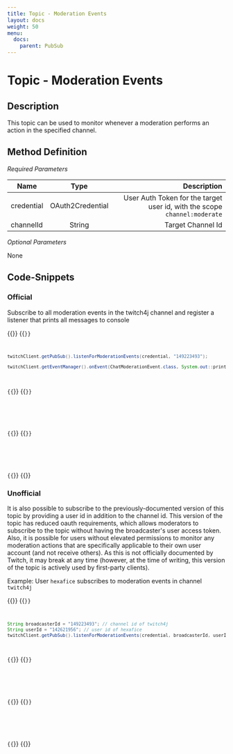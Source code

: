 ```yaml
---
title: Topic - Moderation Events
layout: docs
weight: 50
menu: 
  docs:
    parent: PubSub
---
```


# Topic - Moderation Events

## Description

This topic can be used to monitor whenever a moderation performs an action in the specified channel.

## Method Definition

*Required Parameters*

| Name          | Type      | Description  |
| ------------- |:---------:| -----------------:|
| credential | OAuth2Credential | User Auth Token for the target user id, with the scope `channel:moderate` |
| channelId | String | Target Channel Id |

*Optional Parameters*

None

## Code-Snippets

### Official

Subscribe to all moderation events in the twitch4j channel and register a listener that prints all messages to console

{{<codeblocks>}}
{{<code Java>}}
```java
twitchClient.getPubSub().listenForModerationEvents(credential, "149223493");

twitchClient.getEventManager().onEvent(ChatModerationEvent.class, System.out::println);
```
{{</code>}}
{{<code Groovy>}}
```groovy

```
{{</code>}}
{{<code Kotlin>}}
```kotlin

```
{{</code>}}
{{</codeblocks>}}

### Unofficial

It is also possible to subscribe to the previously-documented version of this topic by providing a user id in addition to the channel id.
This version of the topic has reduced oauth requirements, which allows moderators to subscribe to the topic without having the broadcaster's user access token.
Also, it is possible for users without elevated permissions to monitor any moderation actions that are specifically applicable to their own user account (and not receive others).
As this is not officially documented by Twitch, it may break at any time (however, at the time of writing, this version of the topic is actively used by first-party clients).

Example: User `hexafice` subscribes to moderation events in channel `twitch4j`

{{<codeblocks>}}
{{<code Java>}}
```java
String broadcasterId = "149223493"; // channel id of twitch4j
String userId = "142621956"; // user id of hexafice
twitchClient.getPubSub().listenForModerationEvents(credential, broadcasterId, userId);
```
{{</code>}}
{{<code Groovy>}}
```groovy

```
{{</code>}}
{{<code Kotlin>}}
```kotlin

```
{{</code>}}
{{</codeblocks>}}
